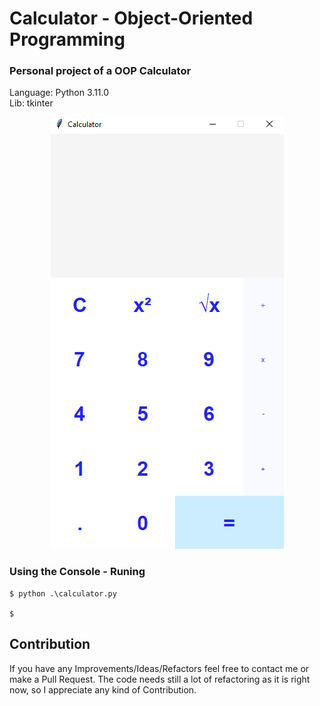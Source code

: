 # **Calculator - Object-Oriented Programming**
### Personal project of a OOP Calculator
Language: Python 3.11.0\
Lib: tkinter
<p align="center">
  <img src="img/front.png" alt="HolbertonBnB logo">
</p>





### Using the Console - Runing

```
$ python .\calculator.py

$
```



## Contribution
If you have any Improvements/Ideas/Refactors feel free to contact me or make a Pull Request.
The code needs still a lot of refactoring as it is right now, so I appreciate any kind of Contribution.
